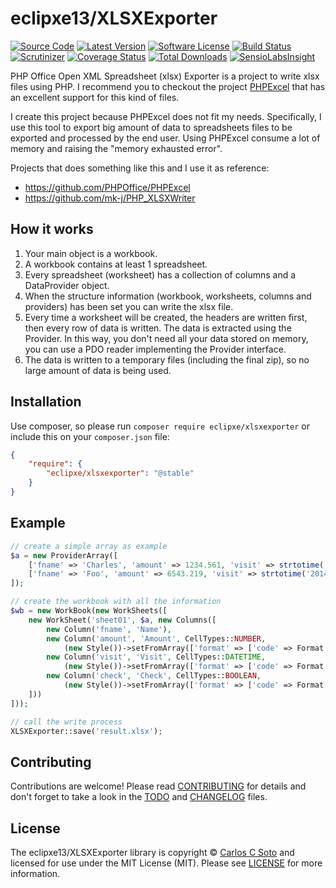# eclipxe13/XLSXExporter

[![Source Code][badge-source]][source]
[![Latest Version][badge-release]][release]
[![Software License][badge-license]][license]
[![Build Status][badge-build]][build]
[![Scrutinizer][badge-quality]][quality]
[![Coverage Status][badge-coverage]][coverage]
[![Total Downloads][badge-downloads]][downloads]
[![SensioLabsInsight][badge-sensiolabs]][sensiolabs]

PHP Office Open XML Spreadsheet (xlsx) Exporter is a project to write xlsx files using PHP.
I recommend you to checkout the project [PHPExcel](https://github.com/PHPOffice/PHPExcel)
that has an excellent support for this kind of files.

I create this project because PHPExcel does not fit my needs.
Specifically, I use this tool to export big amount of data to spreadsheets
files to be exported and processed by the end user.
Using PHPExcel consume a lot of memory and raising the "memory exhausted error".

Projects that does something like this and I use it as reference:

 - https://github.com/PHPOffice/PHPExcel
 - https://github.com/mk-j/PHP_XLSXWriter

## How it works

1. Your main object is a workbook.
1. A workbook contains at least 1 spreadsheet.
1. Every spreadsheet (worksheet) has a collection of columns and a DataProvider object.
1. When the structure information (workbook, worksheets, columns and providers) has been set you can write the xlsx file.
1. Every time a worksheet will be created, the headers are written first, then every row of data is written. The data is extracted using the Provider. In this way, you don't need all your data stored on memory, you can use a PDO reader implementing the Provider interface.
1. The data is written to a temporary files (including the final zip), so no large amount of data is being used.

## Installation

Use composer, so please run `composer require eclipxe/xlsxexporter` or include this on your `composer.json` file:

```json
{
    "require": {
        "eclipxe/xlsxexporter": "@stable"
    }
}
```

## Example

```php
// create a simple array as example
$a = new ProviderArray([
    ['fname' => 'Charles', 'amount' => 1234.561, 'visit' => strtotime('2014-01-13 13:14:15'), 'check' => 1],
    ['fname' => 'Foo', 'amount' => 6543.219, 'visit' => strtotime('2014-12-31 23:59:59'), 'check' => 0],
]);

// create the workbook with all the information
$wb = new WorkBook(new WorkSheets([
    new WorkSheet('sheet01', $a, new Columns([
        new Column('fname', 'Name'),
        new Column('amount', 'Amount', CellTypes::NUMBER,
            (new Style())->setFromArray(['format' => ['code' => Format::FORMAT_COMMA_2DECS]])),
        new Column('visit', 'Visit', CellTypes::DATETIME,
            (new Style())->setFromArray(['format' => ['code' => Format::FORMAT_DATE_YMDHM]])),
        new Column('check', 'Check', CellTypes::BOOLEAN,
            (new Style())->setFromArray(['format' => ['code' => Format::FORMAT_YESNO]])),
    ]))
]));

// call the write process
XLSXExporter::save('result.xlsx');
```

## Contributing

Contributions are welcome! Please read [CONTRIBUTING][] for details
and don't forget to take a look in the [TODO][] and [CHANGELOG][] files.

## License

The eclipxe13/XLSXExporter library is copyright © [Carlos C Soto](https://eclipxe.com.mx/)
and licensed for use under the MIT License (MIT). Please see [LICENSE][] for more information.

[contributing]: https://github.com/eclipxe13/XLSXExporter/blob/master/CONTRIBUTING.md
[changelog]: https://github.com/eclipxe13/XLSXExporter/blob/master/CHANGELOG.md
[todo]: https://github.com/eclipxe13/XLSXExporter/blob/master/TODO.md

[source]: https://github.com/eclipxe13/XLSXExporter
[release]: https://github.com/eclipxe13/XLSXExporter/releases
[license]: https://github.com/eclipxe13/XLSXExporter/blob/master/LICENSE
[build]: https://travis-ci.org/eclipxe13/XLSXExporter?branch=master
[quality]: https://scrutinizer-ci.com/g/eclipxe13/XLSXExporter/
[sensiolabs]: https://insight.sensiolabs.com/projects/fe9b5ce9-a6c5-4d7d-9cd0-7d0a3affe098
[coverage]: https://scrutinizer-ci.com/g/eclipxe13/XLSXExporter/code-structure/master
[downloads]: https://packagist.org/packages/eclipxe/xlsxexporter

[badge-source]: http://img.shields.io/badge/source-eclipxe13/XLSXExporter-blue.svg?style=flat-square
[badge-release]: https://img.shields.io/github/release/eclipxe13/XLSXExporter.svg?style=flat-square
[badge-license]: https://img.shields.io/badge/license-MIT-brightgreen.svg?style=flat-square
[badge-build]: https://img.shields.io/travis/eclipxe13/XLSXExporter/master.svg?style=flat-square
[badge-quality]: https://img.shields.io/scrutinizer/g/eclipxe13/XLSXExporter/master.svg?style=flat-square
[badge-sensiolabs]: https://insight.sensiolabs.com/projects/fe9b5ce9-a6c5-4d7d-9cd0-7d0a3affe098/mini.png
[badge-coverage]: https://img.shields.io/scrutinizer/coverage/g/eclipxe13/XLSXExporter/master.svg?style=flat-square
[badge-downloads]: https://img.shields.io/packagist/dt/eclipxe/xlsxexporter.svg?style=flat-square
